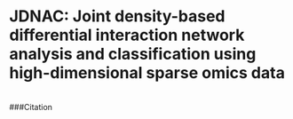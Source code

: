 # JDNAC: Joint density-based differential interaction network analysis and classification using high-dimensional sparse omics data
<br >
###Citation
